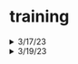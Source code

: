 # training
<details>
 <summary>3/17/23</summary>  
  
- codecademy: [Create Video Games with Phaser.js](https://www.codecademy.com/learn/paths/create-video-games-with-phaser)  
  
- [ ] module 2  
  
</details>

<details>
  <summary>3/19/23</summary>
  
- codecademy: [Create Video Games with Phaser.js](https://www.codecademy.com/learn/paths/create-video-games-with-phaser)  
    
- [ ] module 2
